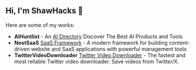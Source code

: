 ## Hi, I'm ShawHacks 👋

Here are some of my works:

- **AIHuntlist** - An [AI Directory](https://aihuntlist.com) Discover The Best AI Products and Tools
- **NestSaaS** [SaaS Framework](https://nestsaas.com) - A modern framework for building content-driven website and SaaS applications with powerful management tools
- **TwitterVideoDownloader** [Twitter Video Downloader](https://twittervideodownloader.top/) - The fastest and most reliable Twitter video downloader. Save videos from Twitter/X.
  
<!--
**ShawnHacks/ShawnHacks** is a ✨ _special_ ✨ repository because its `README.md` (this file) appears on your GitHub profile.

Here are some ideas to get you started:

- 🔭 I’m currently working on ...
- 🌱 I’m currently learning ...
- 👯 I’m looking to collaborate on ...
- 🤔 I’m looking for help with ...
- 💬 Ask me about ...
- 📫 How to reach me: ...
- 😄 Pronouns: ...
- ⚡ Fun fact: ...
-->
